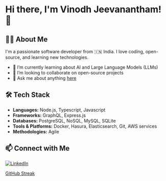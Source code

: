 # Hi there, I'm Vinodh Jeevanantham! 👋

## 👨‍💻 About Me
I'm a passionate software developer from 🇮🇳 India. I love coding, open-source, and learning new technologies.

- 🌱 I’m currently learning about AI and Large Language Models (LLMs)
- 👯 I’m looking to collaborate on open-source projects
- 💬 Ask me about anything [here](https://github.com/vinodhj/vinodhj/issues)

## 🛠️ Tech Stack
- **Languages:** Node.js, Typescript, Javascript
- **Frameworks:** GraphQL, Express.js
- **Databases:** PostgreSQL, NoSQL, MySQL, SQLite
- **Tools & Platforms:** Docker, Hasura, Elasticsearch, Git, AWS services
- **Methodologies:** Agile

## 📫 Connect with Me
[![LinkedIn](https://img.shields.io/badge/LinkedIn-blue?style=flat&logo=linkedin&labelColor=blue)](https://www.linkedin.com/in/vinodh-jeevanantham/)

[GitHub Streak](https://github-readme-streak-stats-eight.vercel.app?user=vinodhj&theme=dark)


